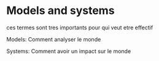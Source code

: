 # Models and systems

ces termes sont tres importants pour qui veut etre effectif

Models:
Comment analyser le monde

Systems:
Comment avoir un impact sur le monde